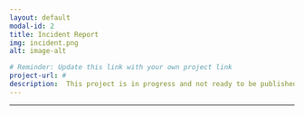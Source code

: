 ```yaml
---
layout: default
modal-id: 2
title: Incident Report
img: incident.png
alt: image-alt

# Reminder: Update this link with your own project link
project-url: #
description:  This project is in progress and not ready to be published just yet. Please contact me if you'd like a sneak peek. Otherwise, stay tuned!
---
```


---
